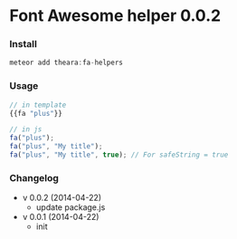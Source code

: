 # Font Awesome helper 0.0.2

### Install
```js
meteor add theara:fa-helpers
```
### Usage
```js
// in template
{{fa "plus"}}

// in js
fa("plus");
fa("plus", "My title");
fa("plus", "My title", true); // For safeString = true
```

### Changelog
- v 0.0.2 (2014-04-22)
    - update package.js
- v 0.0.1 (2014-04-22)
    - init

